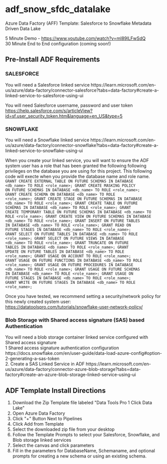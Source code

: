 # adf_snow_sfdc_datalake
Azure Data Factory (AFF) Template: Salesforce to Snowflake Metadata Driven Data Lake

5 Minute Demo - https://www.youtube.com/watch?v=mI89lLFwSdQ
<br/>30 Minute End to End configuration (coming soon!)

<h2>Pre-Install ADF Requirements</h2>
<h3>SALESFORCE</h3>
You will need a Salesforce linked service
https://learn.microsoft.com/en-us/azure/data-factory/connector-salesforce?tabs=data-factory#create-a-linked-service-to-salesforce-using-ui

You will need Salesforce username, password and user token
https://help.salesforce.com/s/articleView?id=sf.user_security_token.htm&language=en_US&type=5


<h3>SNOWFLAKE</h3>
You will need a Snowflake linked service
https://learn.microsoft.com/en-us/azure/data-factory/connector-snowflake?tabs=data-factory#create-a-linked-service-to-snowflake-using-ui

When you create your linked service, you will want to ensure the ADF system user has a role that has been granted the following following privileges on the database you are using for this project. This following code will execte when you provide the database name and role name.
<code>
GRANT CREATE EXTERNAL TABLE ON FUTURE SCHEMAS IN DATABASE <db_name> TO ROLE <role_name>;
GRANT CREATE MASKING POLICY ON FUTURE SCHEMAS IN DATABASE <db_name> TO ROLE <role_name>;
GRANT CREATE SCHEMA ON DATABASE <db_name> TO ROLE <role_name>;
GRANT CREATE STAGE ON FUTURE SCHEMAS IN DATABASE <db_name> TO ROLE <role_name>;
GRANT CREATE TABLE ON FUTURE SCHEMAS IN DATABASE <db_name> TO ROLE <role_name>;
GRANT CREATE TEMPORARY TABLE ON FUTURE SCHEMAS IN DATABASE <db_name> TO ROLE <role_name>;
GRANT CREATE VIEW ON FUTURE SCHEMAS IN DATABASE <db_name> TO ROLE <role_name>;
GRANT INSERT ON FUTURE TABLES IN DATABASE <db_name> TO ROLE <role_name>;
GRANT READ ON FUTURE STAGES IN DATABASE <db_name> TO ROLE <role_name>;
GRANT SELECT ON FUTURE TABLES IN DATABASE <db_name> TO ROLE <role_name>;
GRANT SELECT ON FUTURE VIEWS IN DATABASE <db_name> TO ROLE <role_name>;
GRANT TRUNCATE ON FUTURE TABLES IN DATABASE <db_name> TO ROLE <role_name>;
GRANT UPDATE ON FUTURE TABLES IN DATABASE <db_name> TO ROLE <role_name>;
GRANT USAGE ON ACCOUNT TO ROLE <role_name>;
GRANT USAGE ON FUTURE FUNCTIONS IN DATABASE <db_name> TO ROLE <role_name>;
GRANT USAGE ON FUTURE PROCEDURES IN DATABASE <db_name> TO ROLE <role_name>;
GRANT USAGE ON FUTURE SCHEMAS IN DATABASE <db_name> TO ROLE <role_name>;
GRANT USAGE ON FUTURE STAGES IN DATABASE <db_name> TO ROLE <role_name>;
GRANT WRITE ON FUTURE STAGES IN DATABASE <db_name> TO ROLE <role_name>;
  </code>

Once you have tested, we recommend setting a security/network policy for this newly created system user:
https://datatoolspro.com/tutorials/snowflake-user-network-policy/

<h3>Blob Storage with Shared access signature (SAS) based Authentication</h3>
You will need a blob storage container linked service configured with Shared access signature
<br/>
1 Shared access signature authentication configuration
https://docs.snowflake.com/en/user-guide/data-load-azure-config#option-2-generating-a-sas-token
<br/>
2. Create a SAS Linked Service in ADF
https://learn.microsoft.com/en-us/azure/data-factory/connector-azure-blob-storage?tabs=data-factory#create-an-azure-blob-storage-linked-service-using-ui

<h2>ADF Template Install Directions</h2>
<ol><li>Download the Zip Template file labeled "Data Tools Pro 1 Click Data Lake"</li>
<li>Open Azure Data Factory</li>
<li>Click "+" Button Next to Pipelines</li>
<li>Click Add from Template</li>
<li>Select the downloaded zip file from your desktop</li>
<li>Follow the Template Prompts to select your Salesforce, Snowflake, and Blob storage linked services</li>
<li>Select the canvas and click parameters</li>
<li>Fill in the parameters for DatabaseName, Schemaname, and optional prompts for creating a new schema or using an existing schema.</li></ol>
